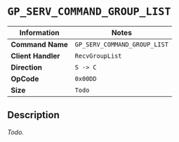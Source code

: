 # `GP_SERV_COMMAND_GROUP_LIST`

| Information               | Notes |
|---                        |---    |
| **Command Name**          | `GP_SERV_COMMAND_GROUP_LIST` |
| **Client Handler**        | `RecvGroupList` |
| **Direction**             | `S -> C` |
| **OpCode**                | `0x00DD` |
| **Size**                  | `Todo` |

## Description

_Todo._
